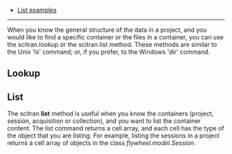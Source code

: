 * [List examples](List-examples)

***
When you know the general structure of the data in a project, and you would like to find a specific container or the files in a container, you can use the scitran.lookup or the scitran.list method.  These methods are similar to the Unix 'ls' command; or, if you prefer, to the Windows 'dir' command.

## Lookup

## List

The scitran **list** method is useful when you know the containers (project, session, acquisition or collection), and you want to list the container content. The list command returns a cell array, and each cell has the type of the object that you are listing.  For example, listing the sessions in a project returns a cell array of objects in the class _flywheel.model.Session_.